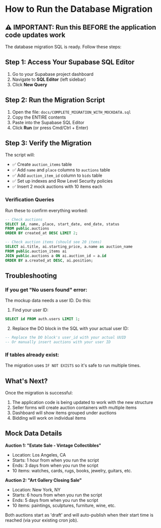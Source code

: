 # How to Run the Database Migration

## ⚠️ IMPORTANT: Run this BEFORE the application code updates work

The database migration SQL is ready. Follow these steps:

## Step 1: Access Your Supabase SQL Editor

1. Go to your Supabase project dashboard
2. Navigate to **SQL Editor** (left sidebar)
3. Click **New Query**

## Step 2: Run the Migration Script

1. Open the file: `docs/COMPLETE_MIGRATION_WITH_MOCKDATA.sql`
2. Copy the ENTIRE contents
3. Paste into the Supabase SQL Editor
4. Click **Run** (or press Cmd/Ctrl + Enter)

## Step 3: Verify the Migration

The script will:
- ✅ Create `auction_items` table
- ✅ Add `name` and `place` columns to `auctions` table
- ✅ Add `auction_item_id` column to `bids` table
- ✅ Set up indexes and Row Level Security policies
- ✅ Insert 2 mock auctions with 10 items each

### Verification Queries

Run these to confirm everything worked:

```sql
-- Check auctions
SELECT id, name, place, start_date, end_date, status 
FROM public.auctions 
ORDER BY created_at DESC LIMIT 2;

-- Check auction items (should see 20 items)
SELECT ai.title, ai.starting_price, a.name as auction_name 
FROM public.auction_items ai 
JOIN public.auctions a ON ai.auction_id = a.id 
ORDER BY a.created_at DESC, ai.position;
```

## Troubleshooting

### If you get "No users found" error:
The mockup data needs a user ID. Do this:

1. Find your user ID:
```sql
SELECT id FROM auth.users LIMIT 1;
```

2. Replace the DO block in the SQL with your actual user ID:
```sql
-- Replace the DO block's user_id with your actual UUID
-- Or manually insert auctions with your user ID
```

### If tables already exist:
The migration uses `IF NOT EXISTS` so it's safe to run multiple times.

## What's Next?

Once the migration is successful:
1. The application code is being updated to work with the new structure
2. Seller forms will create auction containers with multiple items
3. Dashboard will show items grouped under auctions
4. Bidding will work on individual items

## Mock Data Details

**Auction 1: "Estate Sale - Vintage Collectibles"**
- Location: Los Angeles, CA
- Starts: 1 hour from when you run the script
- Ends: 3 days from when you run the script
- 10 items: watches, cards, rugs, books, jewelry, guitars, etc.

**Auction 2: "Art Gallery Closing Sale"**
- Location: New York, NY  
- Starts: 6 hours from when you run the script
- Ends: 5 days from when you run the script
- 10 items: paintings, sculptures, furniture, wine, etc.

Both auctions start as 'draft' and will auto-publish when their start time is reached (via your existing cron job).
